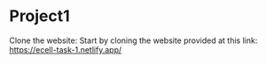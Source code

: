 # Project1
Clone the website: Start by cloning the website provided at this link: https://ecell-task-1.netlify.app/
